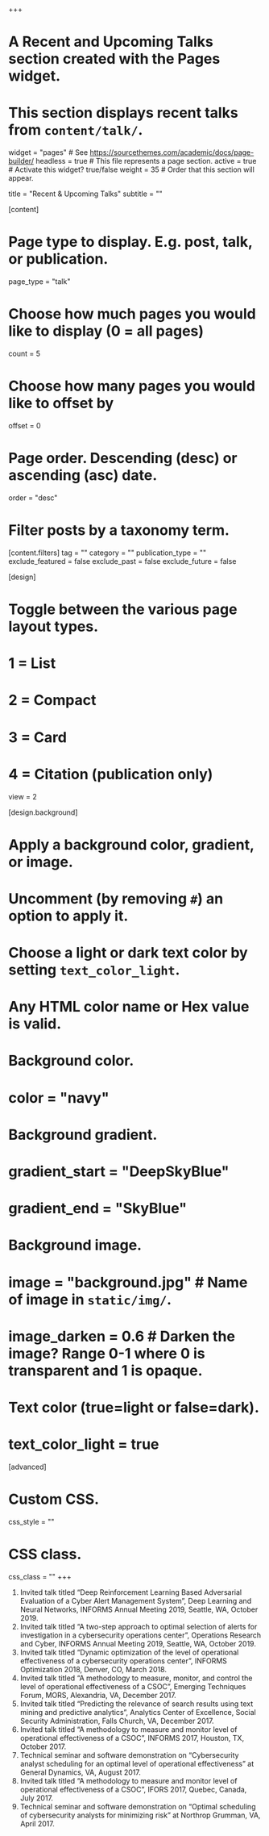 +++
# A Recent and Upcoming Talks section created with the Pages widget.
# This section displays recent talks from `content/talk/`.

widget = "pages"  # See https://sourcethemes.com/academic/docs/page-builder/
headless = true  # This file represents a page section.
active = true  # Activate this widget? true/false
weight = 35  # Order that this section will appear.

title = "Recent & Upcoming Talks"
subtitle = ""

[content]
  # Page type to display. E.g. post, talk, or publication.
  page_type = "talk"
  
  # Choose how much pages you would like to display (0 = all pages)
  count = 5
  
  # Choose how many pages you would like to offset by
  offset = 0

  # Page order. Descending (desc) or ascending (asc) date.
  order = "desc"

  # Filter posts by a taxonomy term.
  [content.filters]
    tag = ""
    category = ""
    publication_type = ""
    exclude_featured = false
    exclude_past = false
    exclude_future = false
    
[design]
  # Toggle between the various page layout types.
  #   1 = List
  #   2 = Compact
  #   3 = Card
  #   4 = Citation (publication only)
  view = 2
  
[design.background]
  # Apply a background color, gradient, or image.
  #   Uncomment (by removing `#`) an option to apply it.
  #   Choose a light or dark text color by setting `text_color_light`.
  #   Any HTML color name or Hex value is valid.

  # Background color.
  # color = "navy"
  
  # Background gradient.
  # gradient_start = "DeepSkyBlue"
  # gradient_end = "SkyBlue"
  
  # Background image.
  # image = "background.jpg"  # Name of image in `static/img/`.
  # image_darken = 0.6  # Darken the image? Range 0-1 where 0 is transparent and 1 is opaque.

  # Text color (true=light or false=dark).
  # text_color_light = true  
  
[advanced]
 # Custom CSS. 
 css_style = ""
 
 # CSS class.
 css_class = ""
+++

1.	Invited talk titled “Deep Reinforcement Learning Based Adversarial Evaluation of a Cyber Alert Management System”, Deep Learning and Neural Networks, INFORMS Annual Meeting 2019, Seattle, WA, October 2019.
2.  Invited talk titled “A two-step approach to optimal selection of alerts for investigation in a cybersecurity operations center”, Operations Research and Cyber, INFORMS Annual Meeting 2019, Seattle, WA, October 2019.
3.	Invited talk titled “Dynamic optimization of the level of operational effectiveness of a cybersecurity operations center”, INFORMS Optimization 2018, Denver, CO, March 2018.
4.	Invited talk titled “A methodology to measure, monitor, and control the level of operational effectiveness of a CSOC”, Emerging Techniques Forum, MORS, Alexandria, VA, December 2017.
5.	Invited talk titled “Predicting the relevance of search results using text mining and predictive analytics”, Analytics Center of Excellence, Social Security Administration, Falls Church, VA, December 2017.
6.	Invited talk titled “A methodology to measure and monitor level of operational effectiveness of a CSOC”, INFORMS 2017, Houston, TX, October 2017.
7.	Technical seminar and software demonstration on “Cybersecurity analyst scheduling for an optimal level of operational effectiveness” at General Dynamics, VA, August 2017.
8.	Invited talk titled “A methodology to measure and monitor level of operational effectiveness of a CSOC”, IFORS 2017, Quebec, Canada, July 2017.
9.	Technical seminar and software demonstration on “Optimal scheduling of cybersecurity analysts for minimizing risk” at Northrop Grumman, VA, April 2017.
